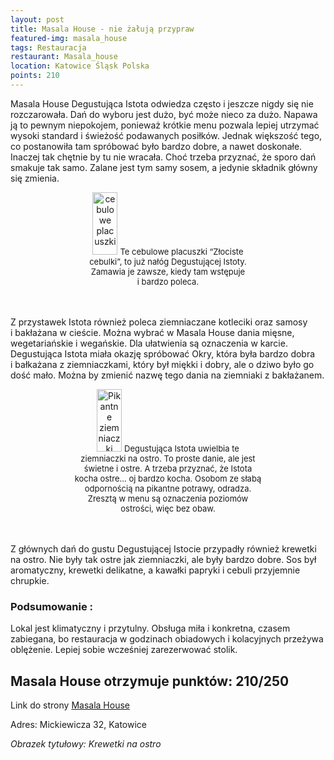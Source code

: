 ```yaml
---
layout: post
title: Masala House - nie żałują przypraw
featured-img: masala_house
tags: Restauracja 
restaurant: Masala_house
location: Katowice Śląsk Polska
points: 210
---
```

Masala House Degustująca Istota odwiedza często i&nbsp;jeszcze nigdy się nie rozczarowała.
Dań do wyboru jest dużo, być może nieco za dużo. Napawa ją to pewnym niepokojem,
ponieważ krótkie menu pozwala lepiej utrzymać wysoki standard i&nbsp;świeżość podawanych posiłków.
Jednak większość tego, co postanowiła tam spróbować było bardzo dobre, a&nbsp;nawet doskonałe.
 Inaczej tak chętnie by tu nie wracała.
Choć trzeba przyznać, że sporo dań smakuje tak samo. Zalane jest tym samy sosem,
 a&nbsp;jedynie składnik główny się zmienia.

<center><div style="width:50%"> <img src="{{site.img_url}}/assets/img/posts/cebulowe.jpg" alt="cebulowe placuszki" height="100px" width="40px" />
    <font size="2">Te cebulowe placuszki “Złociste cebulki”, to już nałóg Degustującej Istoty. Zamawia je zawsze, kiedy tam wstępuje i&nbsp;bardzo poleca. </font></div></center>
<br />&ensp;&ensp;&ensp;&ensp;

Z&nbsp;przystawek Istota również poleca ziemniaczane kotleciki oraz samosy i&nbsp;bakłażana w cieście.
Można wybrać w&nbsp;Masala House dania mięsne, wegetariańskie i&nbsp;wegańskie.
Dla ułatwienia są oznaczenia w&nbsp;karcie.
Degustująca Istota miała okazję spróbować Okry, która była bardzo dobra i&nbsp;bałkażana z&nbsp;ziemniaczkami,
 który był miękki i&nbsp;dobry, ale o&nbsp;dziwo było go dość mało.
Można by zmienić nazwę tego dania na ziemniaki z&nbsp;bakłażanem.

<center><div style="width:60%"> <img src="{{site.img_url}}/assets/img/posts/pikantne_ziemniaczki.jpg" alt="Pikantne ziemniaczki" height="100px" width="40px" />
    <font size="2"> Degustująca Istota uwielbia te ziemniaczki na ostro. To proste danie, ale jest świetne i&nbsp;ostre. A&nbsp;trzeba przyznać, że Istota kocha ostre… oj bardzo kocha.
        Osobom ze słabą odpornością na pikantne potrawy, odradza. Zresztą w&nbsp;menu są oznaczenia poziomów ostrości, więc bez obaw.
    </font></div></center>
<br />&ensp;&ensp;&ensp;&ensp;

Z&nbsp;głównych dań do gustu Degustującej Istocie przypadły również krewetki na ostro.
 Nie były tak ostre jak ziemniaczki, ale były bardzo dobre.
Sos był aromatyczny, krewetki delikatne, a&nbsp;kawałki papryki i&nbsp;cebuli przyjemnie chrupkie.

### Podsumowanie :

Lokal jest klimatyczny i&nbsp;przytulny. Obsługa miła i&nbsp;konkretna, czasem zabiegana,
bo restauracja w&nbsp;godzinach obiadowych i&nbsp;kolacyjnych przeżywa oblężenie.
Lepiej sobie wcześniej zarezerwować stolik.

## Masala House otrzymuje punktów: **210/250**
Link do strony [Masala House]

Adres:
Mickiewicza 32, Katowice

_Obrazek tytułowy: Krewetki na ostro_

[Masala House]: http://katowice.masalahouse.eu/



